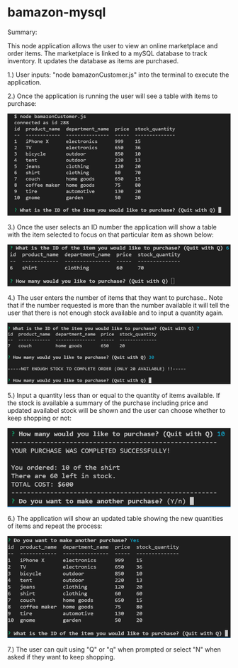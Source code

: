 # bamazon-mysql


Summary:

This node application allows the user to view an online marketplace and order items. The marketplace is linked to a mySQL database to track inventory. It updates the database as items are purchased.

1.) User inputs: "node bamazonCustomer.js" into the terminal to execute the application.

2.) Once the application is running the user will see a table with items to purchase:

![Image 1](/images/capture1.PNG)

3.) Once the user selects an ID number the application will show a table with the item selected to focus on that particular item as shown below:

![Image 1](/images/capture2.PNG)

4.) The user enters the number of items that they want to purchase.. Note that if the number requested is more than the number available it will tell the user that there is not enough stock available and to input a quantity again.

![Image 1](/images/capture5.PNG)

5.) Input a quantity less than or equal to the quantity of items available. If the stock is available a summary of the purchase including price and updated availabel stock will be shown and the user can choose whether to keep shopping or not:

![Image 1](/images/capture3.PNG)

6.) The application will show an updated table showing the new quantities of items and repeat the process:

![Image 1](/images/capture4.PNG)

7.) The user can quit using "Q" or "q" when prompted or select "N" when asked if they want to keep shopping.
















